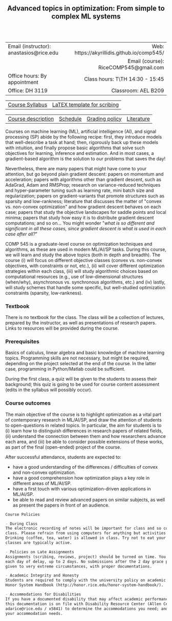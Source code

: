 <h2 align="center"><b> Advanced topics in optimization: From simple to complex ML systems</b> </h2>

<br>
<br>

<table style="width:100%">  
  <tr>
    <td>Email (instructor): anastasios@rice.edu</td>
    <td align="right">Web: https://akyrillidis.github.io/comp545/</td> 
  </tr>
  <tr>
    <td> </td>
    <td align="right">Email (course): RiceCOMP545@gmail.com</td> 
  </tr>
  <tr>
    <td>Office hours: By appointment </td>
    <td align="right">Class hours: T\TH 14:30 - 15:45</td> 
  </tr>
  <tr>
    <td>Office: DH 3119</td>
    <td align="right">Classroom: AEL B209 </td> 
  </tr>
</table>

<table style="width:100%">  
  <tr> 
    <td align="center"><a href="comp545/Syllabus.pdf">Course Syllabus</a></td>
    <td align="center"><a href="https://drive.google.com/open?id=1pkU1l22Exqj-0AxCvvq5xSvAMpxiVAVi">LaTEX template for scribing</a></td>
  </tr>
</table>

<table style="width:100%">  
  <tr> 
    <td align="left"><a href="http://akyrillidis.github.io/comp545/">Course description</a></td>
    <td align="left"><a href="http://akyrillidis.github.io/comp545/schedule.html">Schedule</a></td> 
    <td align="left"><a href="http://akyrillidis.github.io/comp545/grading.html">Grading policy</a></td> 
    <td align="left"><a href="http://akyrillidis.github.io/comp545/literature.html">Literature</a></td> 
  </tr>
</table>

Courses on machine learning (ML), artificial intelligence (AI), and signal processing (SP) abide by the following recipe: 
first, they introduce models that well-describe a task at hand; then, rigorously back up these models with intuition, and finally propose basic algorithms that solve such objectives for learning, inference and estimation.
And in most cases, a gradient-based algorithm is the solution to our problems that saves the day!

Nevertheless, there are many papers that might have come to your attention, but go beyond plain gradient descent: 
papers on momentum and acceleration; 
papers with algorithms other than gradient descent, such as AdaGrad, Adam and RMSProp; 
research on variance-reduced techniques and hyper-parameter tuning such as learning rate, mini batch size and regularization; 
papers on gradient-variants that promote structures such as sparsity and low-rankness; 
literature that discusses the matter of "convex vs. non-convex optimization" and how gradient descent behaves on each case; 
papers that study the objective landscapes for saddle points and local minima; 
papers that study how easy it is to distribute gradient descent computations; and so on...
You might wonder "_what is so different and significant in all these cases, since gradient descent is what is used in each case after all?_"

COMP 545 is a graduate-level course on optimization techniques and algorithms, as these are used in modern ML/AI/SP tasks.
During this course, we will learn and study the above topics (both in depth and breadth).
The course (i) will focus on different objective classes (convex vs. non-convex objectives, with constraints or not, etc.),
(ii) will cover different optimization strategies within each class, 
(iii) will study algorithmic choices based on computational resources (e.g., use of low-dimensional structures (when/why), asynchronous vs. synchronous algorithms, etc.)
and (iv) lastly, will study schemes that handle some specific, but well-studied optimization constraints (sparsity, low-rankness).


### Textbook

There is no textbook for the class. 
The class will be a collection of lectures, prepared by the instructor, as well as presentations of research papers.
Links to resources will be provided during the course.

### Prerequisites

Basics of calculus, linear algebra and basic knowledge of machine learning topics. 
Programming skills are not necessary, but might be required, depending on the project selected at the end of the course.
In the latter case, programming in Python/Matlab could be sufficient.

During the first class, a quiz will be given to the students to assess their background; this quiz is going to be used for course content assessment (edits in the syllabus will possibly occur).

### Course outcomes

The main objective of the course is to highlight optimization as a vital part of contemporary research in ML/AI/SP, and draw the attention of students to open-questions in related topics. 
In particular, the aim for students is to (i) learn how to distinguish differences in research papers of related fields, (ii) understand the connection between them and how researchers advance each area, and (iii) be able to consider possible extensions of these works, as part of the final (open-ended) project of the course. 

After successful attendance, students are expected to: 
- have a good understanding of the differences / difficulties of convex and non-convex optimization. 
- have a good comprehension how optimization plays a key role in different areas of ML/AI/SP. 
- have a first touch with various optimization-driven applications in ML/AI/SP. 
- be able to read and review advanced papers on similar subjects, as well as present the papers in front of an audience.

```markdown
Course Policies

- During Class
The electronic recording of notes will be important for class and so computers will be allowed in
class. Please refrain from using computers for anything but activities related to the class. 
Drinking (coffee, tea, water) is allowed in class. Try not to eat your lunch in class as the 
classes are typically active.

- Policies on Late Assignments
Assignments (scribing, reviews, project) should be turned on time. You receive a 10% penalty for 
each day of delay, up to 2 days. No submissions after the 2 day grace period. Exceptions will be 
given to very extreme circumstances, with proper documentations.

- Academic Integrity and Honesty
Students are required to comply with the university policy on academic integrity found in the 
Honor System Handbook (http://honor.rice.edu/honor-system-handbook/).

- Accommodations for Disabilities
If you have a documented disability that may affect academic performance, you should: 1) make sure
this documentation is on file with Disability Resource Center (Allen Center, Room 111 / 
adarice@rice.edu / x5841) to determine the accommodations you need; and 2) meet with me to discuss 
your accommodation needs.
```
